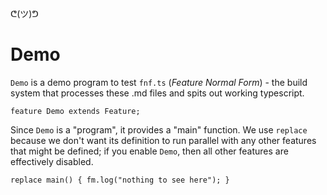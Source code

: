 ᕦ(ツ)ᕤ
# Demo

`Demo` is a demo program to test `fnf.ts` (*Feature Normal Form*) - the build system that processes these .md files and spits out working typescript.

    feature Demo extends Feature;

Since `Demo` is a "program", it provides a "main" function. We use `replace` because we don't want its definition to run parallel with any other features that might be defined; if you enable `Demo`, then all other features are effectively disabled.

    replace main() { fm.log("nothing to see here"); }
